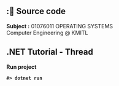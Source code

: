 ## :📄 Source code
**Subject :** 01076011 OPERATING SYSTEMS <br> Computer Engineering @ KMITL

## .NET Tutorial - Thread
<b>Run project<b>
```
#> dotnet run
```

## 
